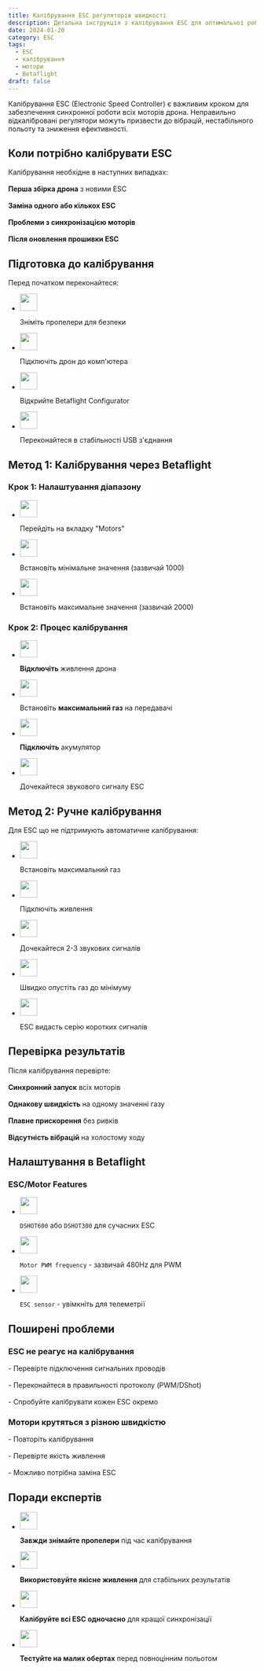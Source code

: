 ```yaml
---
title: Калібрування ESC регуляторів швидкості
description: Детальна інструкція з калібрування ESC для оптимальної роботи моторів дрона
date: 2024-01-20
category: ESC
tags:
  - ESC
  - калібрування
  - мотори
  - Betaflight
draft: false
---
```


Калібрування ESC (Electronic Speed Controller) є важливим кроком для забезпечення синхронної роботи всіх моторів дрона. Неправильно відкалібровані регулятори можуть призвести до вібрацій, нестабільного польоту та зниження ефективності.

<section id="when" class="mt-8 scroll-mt-24">
<h2 class="font-[Montserrat] text-[20px] lg:text-[24px] border-b border-[#ba0108] pb-3 font-normal mb-3">Коли потрібно калібрувати ESC</h2>
<p class="text-[16px] font-normal font-[Montserrat]">
Калібрування необхідне в наступних випадках:
<br />
<br />
<strong>Перша збірка дрона</strong> з новими ESC
<br />
<br />
<strong>Заміна одного або кількох ESC</strong>
<br />
<br />
<strong>Проблеми з синхронізацією моторів</strong>
<br />
<br />
<strong>Після оновлення прошивки ESC</strong>
</p>
</section>

<section id="preparation" class="mt-10 scroll-mt-24">
<h2 class="font-[Montserrat] text-[20px] lg:text-[24px] border-b border-[#ba0108] pb-3 font-normal mb-3">Підготовка до калібрування</h2>
<p class="text-[16px] font-normal font-[Montserrat]">
Перед початком переконайтеся:
</p>
<ul class="list-disc pl-5 space-y-2 text-[#333]">
<li class="flex gap-3 items-center">
<img width="35" height="35" src="/img/list-guide-one.png" alt="" style="filter: none; box-shadow: none;" />
<p class="text-[16px] font-normal font-[Montserrat]">
Зніміть пропелери для безпеки
</p>
</li>

<li class="flex gap-3 items-center">
<img width="35" height="35" src="/img/list-guide-two.png" alt="" style="filter: none; box-shadow: none;" />
<p class="text-[16px] font-normal font-[Montserrat]">
Підключіть дрон до комп'ютера
</p>
</li>

<li class="flex gap-3 items-center">
<img width="35" height="35" src="/img/list-guide-three.png" alt="" style="filter: none; box-shadow: none;" />
<p class="text-[16px] font-normal font-[Montserrat]">
Відкрийте Betaflight Configurator
</p>
</li>

<li class="flex gap-3 items-center">
<img width="35" height="35" src="/img/list-guide-four.png" alt="" style="filter: none; box-shadow: none;" />
<p class="text-[16px] font-normal font-[Montserrat]">
Переконайтеся в стабільності USB з'єднання
</p>
</li>
</ul>
</section>

<section id="method1" class="scroll-mt-24 mt-10 bg-[#f5f5f5] px-[29px] py-[27px]">
<h2 class="font-[Montserrat] text-[20px] lg:text-[24px] border-b border-[#ba0108] pb-3 font-normal mb-3">Метод 1: Калібрування через Betaflight</h2>
<h3 class="font-[Montserrat] text-[18px] font-normal mb-3">Крок 1: Налаштування діапазону</h3>
<ul class="list-disc pl-5 space-y-2 text-[#333]">
<li class="flex gap-3 items-center">
<img width="35" height="35" src="/img/list-guide-one.png" alt="" style="filter: none; box-shadow: none;" />
<p class="text-[16px] font-normal font-[Montserrat]">
Перейдіть на вкладку "Motors"
</p>
</li>

<li class="flex gap-3 items-center">
<img width="35" height="35" src="/img/list-guide-two.png" alt="" style="filter: none; box-shadow: none;" />
<p class="text-[16px] font-normal font-[Montserrat]">
Встановіть мінімальне значення (зазвичай 1000)
</p>
</li>

<li class="flex gap-3 items-center">
<img width="35" height="35" src="/img/list-guide-three.png" alt="" style="filter: none; box-shadow: none;" />
<p class="text-[16px] font-normal font-[Montserrat]">
Встановіть максимальне значення (зазвичай 2000)
</p>
</li>
</ul>

<h3 class="font-[Montserrat] text-[18px] font-normal mb-3 mt-6">Крок 2: Процес калібрування</h3>
<ul class="list-disc pl-5 space-y-2 text-[#333]">
<li class="flex gap-3 items-center">
<img width="35" height="35" src="/img/list-guide-one.png" alt="" style="filter: none; box-shadow: none;" />
<p class="text-[16px] font-normal font-[Montserrat]">
<strong>Відключіть</strong> живлення дрона
</p>
</li>

<li class="flex gap-3 items-center">
<img width="35" height="35" src="/img/list-guide-two.png" alt="" style="filter: none; box-shadow: none;" />
<p class="text-[16px] font-normal font-[Montserrat]">
Встановіть <strong>максимальний газ</strong> на передавачі
</p>
</li>

<li class="flex gap-3 items-center">
<img width="35" height="35" src="/img/list-guide-three.png" alt="" style="filter: none; box-shadow: none;" />
<p class="text-[16px] font-normal font-[Montserrat]">
<strong>Підключіть</strong> акумулятор
</p>
</li>

<li class="flex gap-3 items-center">
<img width="35" height="35" src="/img/list-guide-four.png" alt="" style="filter: none; box-shadow: none;" />
<p class="text-[16px] font-normal font-[Montserrat]">
Дочекайтеся звукового сигналу ESC
</p>
</li>
</ul>
</section>

<section id="method2" class="mt-10 scroll-mt-24">
<h2 class="font-[Montserrat] text-[20px] lg:text-[24px] border-b border-[#ba0108] pb-3 font-normal mb-3">Метод 2: Ручне калібрування</h2>
<p class="text-[16px] font-normal font-[Montserrat]">
Для ESC що не підтримують автоматичне калібрування:
</p>
<ul class="list-disc pl-5 space-y-2 text-[#333]">
<li class="flex gap-3 items-center">
<img width="35" height="35" src="/img/list-guide-one.png" alt="" style="filter: none; box-shadow: none;" />
<p class="text-[16px] font-normal font-[Montserrat]">
Встановіть максимальний газ
</p>
</li>

<li class="flex gap-3 items-center">
<img width="35" height="35" src="/img/list-guide-two.png" alt="" style="filter: none; box-shadow: none;" />
<p class="text-[16px] font-normal font-[Montserrat]">
Підключіть живлення
</p>
</li>

<li class="flex gap-3 items-center">
<img width="35" height="35" src="/img/list-guide-three.png" alt="" style="filter: none; box-shadow: none;" />
<p class="text-[16px] font-normal font-[Montserrat]">
Дочекайтеся 2-3 звукових сигналів
</p>
</li>

<li class="flex gap-3 items-center">
<img width="35" height="35" src="/img/list-guide-four.png" alt="" style="filter: none; box-shadow: none;" />
<p class="text-[16px] font-normal font-[Montserrat]">
Швидко опустіть газ до мінімуму
</p>
</li>

<li class="flex gap-3 items-center">
<img width="35" height="35" src="/img/list-guide-one.png" alt="" style="filter: none; box-shadow: none;" />
<p class="text-[16px] font-normal font-[Montserrat]">
ESC видасть серію коротких сигналів
</p>
</li>
</ul>
</section>

<section id="check" class="mt-10 scroll-mt-24">
<h2 class="font-[Montserrat] text-[20px] lg:text-[24px] border-b border-[#ba0108] pb-3 font-normal mb-3">Перевірка результатів</h2>
<p class="text-[16px] font-normal font-[Montserrat]">
Після калібрування перевірте:
<br />
<br />
<strong>Синхронний запуск</strong> всіх моторів
<br />
<br />
<strong>Однакову швидкість</strong> на одному значенні газу
<br />
<br />
<strong>Плавне прискорення</strong> без ривків
<br />
<br />
<strong>Відсутність вібрацій</strong> на холостому ходу
</p>
</section>

<section id="betaflight" class="mt-10 scroll-mt-24">
<h2 class="font-[Montserrat] text-[20px] lg:text-[24px] border-b border-[#ba0108] pb-3 font-normal mb-3">Налаштування в Betaflight</h2>
<h3 class="font-[Montserrat] text-[18px] font-normal mb-3">ESC/Motor Features</h3>
<ul class="list-disc pl-5 space-y-2 text-[#333]">
<li class="flex gap-3 items-center">
<img width="35" height="35" src="/img/list-guide-one.png" alt="" style="filter: none; box-shadow: none;" />
<p class="text-[16px] font-normal font-[Montserrat]">
<code>DSHOT600</code> або <code>DSHOT300</code> для сучасних ESC
</p>
</li>

<li class="flex gap-3 items-center">
<img width="35" height="35" src="/img/list-guide-two.png" alt="" style="filter: none; box-shadow: none;" />
<p class="text-[16px] font-normal font-[Montserrat]">
<code>Motor PWM frequency</code> - зазвичай 480Hz для PWM
</p>
</li>

<li class="flex gap-3 items-center">
<img width="35" height="35" src="/img/list-guide-three.png" alt="" style="filter: none; box-shadow: none;" />
<p class="text-[16px] font-normal font-[Montserrat]">
<code>ESC sensor</code> - увімкніть для телеметрії
</p>
</li>
</ul>
</section>

<section id="problems" class="mt-10 scroll-mt-24">
<h2 class="font-[Montserrat] text-[20px] lg:text-[24px] border-b border-[#ba0108] pb-3 font-normal mb-3">Поширені проблеми</h2>
<h3 class="font-[Montserrat] text-[18px] font-normal mb-3">ESC не реагує на калібрування</h3>
<p class="text-[16px] font-normal font-[Montserrat]">
- Перевірте підключення сигнальних проводів
<br />
<br />
- Переконайтеся в правильності протоколу (PWM/DShot)
<br />
<br />
- Спробуйте калібрувати кожен ESC окремо
</p>

<h3 class="font-[Montserrat] text-[18px] font-normal mb-3 mt-6">Мотори крутяться з різною швидкістю</h3>
<p class="text-[16px] font-normal font-[Montserrat]">
- Повторіть калібрування
<br />
<br />
- Перевірте якість живлення
<br />
<br />
- Можливо потрібна заміна ESC
</p>
</section>

<section id="tips" class="mt-10 scroll-mt-24">
<h2 class="font-[Montserrat] text-[20px] lg:text-[24px] border-b border-[#ba0108] pb-3 font-normal mb-3">Поради експертів</h2>
<ul class="list-disc pl-5 space-y-2 text-[#333]">
<li class="flex gap-3 items-center">
<img width="35" height="35" src="/img/list-guide-one.png" alt="" style="filter: none; box-shadow: none;" />
<p class="text-[16px] font-normal font-[Montserrat]">
<strong>Завжди знімайте пропелери</strong> під час калібрування
</p>
</li>

<li class="flex gap-3 items-center">
<img width="35" height="35" src="/img/list-guide-two.png" alt="" style="filter: none; box-shadow: none;" />
<p class="text-[16px] font-normal font-[Montserrat]">
<strong>Використовуйте якісне живлення</strong> для стабільних результатів
</p>
</li>

<li class="flex gap-3 items-center">
<img width="35" height="35" src="/img/list-guide-three.png" alt="" style="filter: none; box-shadow: none;" />
<p class="text-[16px] font-normal font-[Montserrat]">
<strong>Калібруйте всі ESC одночасно</strong> для кращої синхронізації
</p>
</li>

<li class="flex gap-3 items-center">
<img width="35" height="35" src="/img/list-guide-four.png" alt="" style="filter: none; box-shadow: none;" />
<p class="text-[16px] font-normal font-[Montserrat]">
<strong>Тестуйте на малих обертах</strong> перед повноцінним польотом
</p>
</li>
</ul>
</section>
